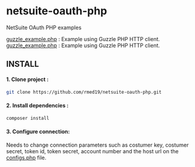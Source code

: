 
# netsuite-oauth-php
NetSuite OAuth PHP examples

[guzzle_example.php](guzzle_example.php) : Example using Guzzle PHP HTTP client.
[guzzle_example.php](guzzle_curl.php) : Example using Guzzle PHP HTTP client.

## INSTALL

#### 1. Clone project :
```bash
git clone https://github.com/rmed19/netsuite-oauth-php.git
```

#### 2. Install dependencies :
```bash
composer install
```

#### 3. Configure connection:
Needs to change connection parameters such as costumer key, costumer secret, token id, token secret, account number and the host url on the [configs.php](configs.php) file.
